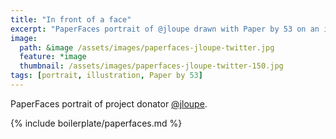 ```yaml
---
title: "In front of a face"
excerpt: "PaperFaces portrait of @jloupe drawn with Paper by 53 on an iPad."
image: 
  path: &image /assets/images/paperfaces-jloupe-twitter.jpg 
  feature: *image
  thumbnail: /assets/images/paperfaces-jloupe-twitter-150.jpg
tags: [portrait, illustration, Paper by 53]
---
```


PaperFaces portrait of project donator [@jloupe](http://twitter.com/jloupe).

{% include boilerplate/paperfaces.md %}
